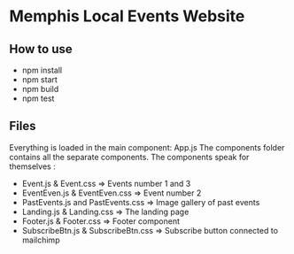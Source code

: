 # Memphis Local Events Website

##  How to use
- npm install
- npm start
- npm build
- npm test

## Files
Everything is loaded in the main component: App.js
The components folder contains all the separate components.
The components speak for themselves :
- Event.js & Event.css => Events number 1 and 3
- EventEven.js & EventEven.css => Event number 2
- PastEvents.js and PastEvents.css => Image gallery of past events
- Landing.js & Landing.css => The landing page
- Footer.js & Footer.css => Footer component
- SubscribeBtn.js & SubscribeBtn.css => Subscribe button connected to mailchimp
